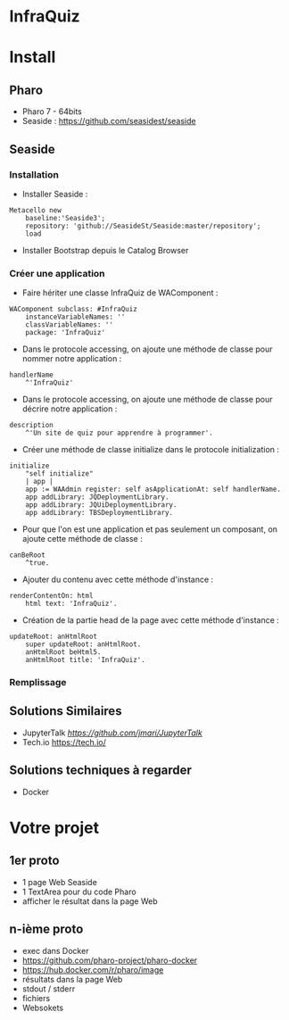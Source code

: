 # InfraQuiz

# Install

## Pharo 

- Pharo 7 - 64bits
- Seaside : https://github.com/seasidest/seaside

## Seaside

### Installation

- Installer Seaside :

```Smalltalk
Metacello new
    baseline:'Seaside3';
    repository: 'github://SeasideSt/Seaside:master/repository';
    load
```
- Installer Bootstrap depuis le Catalog Browser

### Créer une application

- Faire hériter une classe InfraQuiz de WAComponent :

```Smalltalk
WAComponent subclass: #InfraQuiz
	instanceVariableNames: ''
	classVariableNames: ''
	package: 'InfraQuiz'
```

- Dans le protocole accessing, on ajoute une méthode de classe pour nommer notre application :

```Smalltalk
handlerName
	^'InfraQuiz'
```
- Dans le protocole accessing, on ajoute une méthode de classe pour décrire notre application :

```Smalltalk
description
	^'Un site de quiz pour apprendre à programmer'.
```

- Créer une méthode de classe initialize dans le protocole initialization :

```Smalltalk
initialize
    "self initialize"
    | app |
    app := WAAdmin register: self asApplicationAt: self handlerName.
    app addLibrary: JQDeploymentLibrary.
    app addLibrary: JQUiDeploymentLibrary.
    app addLibrary: TBSDeploymentLibrary.
```
- Pour que l'on est une application et pas seulement un composant, on ajoute cette méthode de classe :

```Smalltalk
canBeRoot
	^true.
```

- Ajouter du contenu avec cette méthode d'instance :

```Smalltalk
renderContentOn: html
	html text: 'InfraQuiz'.
```

- Création de la partie head de la page avec cette méthode d'instance :

```Smalltalk
updateRoot: anHtmlRoot
	super updateRoot: anHtmlRoot.
	anHtmlRoot beHtml5.
	anHtmlRoot title: 'InfraQuiz'.
```

### Remplissage

## Solutions Similaires 

- JupyterTalk *https://github.com/jmari/JupyterTalk*
- Tech.io https://tech.io/

## Solutions techniques à regarder 

- Docker

# Votre projet

## 1er proto

- 1 page Web Seaside
- 1 TextArea pour du code Pharo
- afficher le résultat dans la page Web

## n-ième proto

- exec dans Docker 
- https://github.com/pharo-project/pharo-docker
- https://hub.docker.com/r/pharo/image
- résultats dans la page Web
- stdout / stderr
- fichiers
- Websokets


